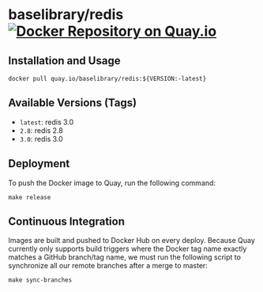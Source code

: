 # baselibrary/redis [![Docker Repository on Quay.io](https://quay.io/repository/baselibrary/redis/status "Docker Repository on Quay.io")](https://quay.io/repository/baselibrary/redis)

## Installation and Usage

    docker pull quay.io/baselibrary/redis:${VERSION:-latest}

## Available Versions (Tags)

* `latest`: redis 3.0
* `2.8`: redis 2.8
* `3.0`: redis 3.0

## Deployment

To push the Docker image to Quay, run the following command:

    make release

## Continuous Integration

Images are built and pushed to Docker Hub on every deploy. Because Quay currently only supports build triggers where the Docker tag name exactly matches a GitHub branch/tag name, we must run the following script to synchronize all our remote branches after a merge to master:

    make sync-branches
